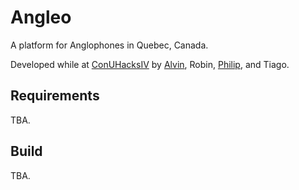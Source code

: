 # Angleo
A platform for Anglophones in Quebec, Canada.

Developed while at [ConUHacksIV](https://conuhacks.io/) by [Alvin](https://github.com/alvintangz), Robin, [Philip](https://github.com/Veracities), and Tiago.

## Requirements
TBA.

## Build
TBA.
